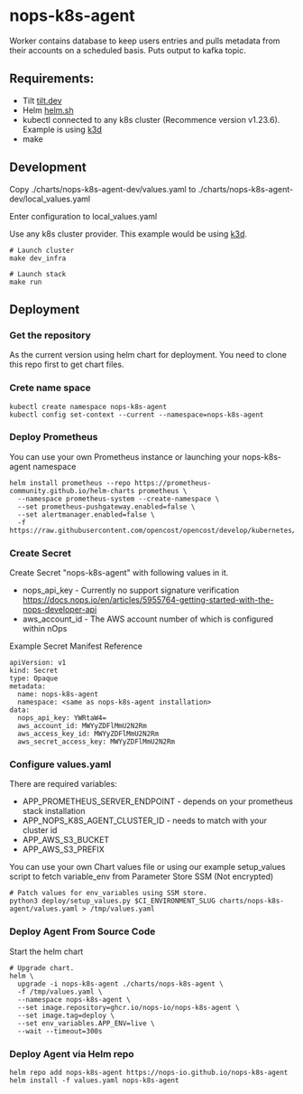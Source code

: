 # nops-k8s-agent

Worker contains database to keep users entries and pulls metadata from their accounts on a scheduled basis.
Puts output to kafka topic.

## Requirements:

- Tilt [tilt.dev](https://tilt.dev)
- Helm [helm.sh](https://helm.sh/)
- kubectl connected to any k8s cluster (Recommence version v1.23.6). Example is using [k3d](https://k3d.io/v5.1.0/)
- make

## Development

Copy ./charts/nops-k8s-agent-dev/values.yaml to ./charts/nops-k8s-agent-dev/local_values.yaml

Enter configuration to local_values.yaml

Use any k8s cluster provider. This example would be using [k3d](https://k3d.io/).

    # Launch cluster
    make dev_infra

    # Launch stack
    make run

## Deployment


### Get the repository

As the current version using helm chart for deployment. You need to clone this repo first to get chart files.


### Crete name space

    kubectl create namespace nops-k8s-agent
    kubectl config set-context --current --namespace=nops-k8s-agent


### Deploy Prometheus

You can use your own Prometheus instance or launching your nops-k8s-agent namespace

    helm install prometheus --repo https://prometheus-community.github.io/helm-charts prometheus \
      --namespace prometheus-system --create-namespace \
      --set prometheus-pushgateway.enabled=false \
      --set alertmanager.enabled=false \
      -f https://raw.githubusercontent.com/opencost/opencost/develop/kubernetes/prometheus/extraScrapeConfigs.yaml


### Create Secret
Create Secret "nops-k8s-agent" with following values in it.
- nops_api_key - Currently no support signature verification https://docs.nops.io/en/articles/5955764-getting-started-with-the-nops-developer-api
- aws_account_id - The AWS account number of which is configured within nOps

Example Secret Manifest Reference
```
apiVersion: v1
kind: Secret
type: Opaque
metadata:
  name: nops-k8s-agent
  namespace: <same as nops-k8s-agent installation>
data:
  nops_api_key: YWRtaW4=
  aws_account_id: MWYyZDFlMmU2N2Rm
  aws_access_key_id: MWYyZDFlMmU2N2Rm 
  aws_secret_access_key: MWYyZDFlMmU2N2Rm

```
### Configure values.yaml

There are required variables:

- APP_PROMETHEUS_SERVER_ENDPOINT - depends on your prometheus stack installation 
- APP_NOPS_K8S_AGENT_CLUSTER_ID - needs to match with your cluster id 
- APP_AWS_S3_BUCKET
- APP_AWS_S3_PREFIX



You can use your own Chart values file or using our example setup_values script to fetch variable_env from Parameter Store SSM (Not encrypted)

    # Patch values for env_variables using SSM store.
    python3 deploy/setup_values.py $CI_ENVIRONMENT_SLUG charts/nops-k8s-agent/values.yaml > /tmp/values.yaml

### Deploy Agent From Source Code

Start the helm chart

    # Upgrade chart.
    helm \
      upgrade -i nops-k8s-agent ./charts/nops-k8s-agent \
      -f /tmp/values.yaml \
      --namespace nops-k8s-agent \
      --set image.repository=ghcr.io/nops-io/nops-k8s-agent \
      --set image.tag=deploy \
      --set env_variables.APP_ENV=live \
      --wait --timeout=300s



### Deploy Agent via Helm repo

    helm repo add nops-k8s-agent https://nops-io.github.io/nops-k8s-agent
    helm install -f values.yaml nops-k8s-agent
